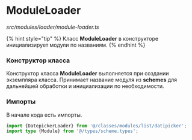 # ModuleLoader

_src/modules/loader/module-loader.ts_

{% hint style="tip" %}
Класс **ModuleLoader** в конструкторе инициализирует модули по названиям.
{% endhint %}

### Конструктор класса

Конструктор класса **ModuleLoader** выполняется при создании экземпляра класса. Принимает название модуля из **schemes** для дальнейшей обработки и инициализации по необходимости.

### Импорты

В начале кода есть импорты.

```ts
import {DatepickerLoader} from '@/classes/modules/list/datipicker';
import type {Module} from '@/types/scheme.types';
```

